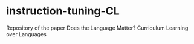 # instruction-tuning-CL
Repository of the paper Does the Language Matter? Curriculum Learning over Languages
